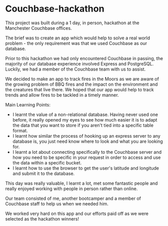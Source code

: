 # Couchbase-hackathon

This project was built during a 1 day, in person, hackathon at the Manchester Couchbase offices.

The brief was to create an app which would help to solve a real world problem - the only requirement was that we used Couchbase as our database.

Prior to this hackathon we had only encountered Couchbase in passing, the majority of our database experience involved Express and PostgreSQL. Luckily, we had a member of the Couchbase team with us to assist.

We decided to make an app to track fires in the Moors as we are aware of the growing problem of BBQ fires and the impact on the environment and the creatures that live there. We hoped that our app would help to track trends and allow fires to be tackled in a timely manner.

Main Learning Points:
- I learnt the value of a non-relational database. Having never used one before, it really opened my eyes to see how much easier it is to adapt the data that you want to store if you aren't tied into a specific table format.
- I learnt how similar the process of hooking up an express server to any database is, you just need know where to look and what you are looking for.
- I learnt a lot about connecting specifically to the Couchbase server and how you need to be specific in your request in order to access and use the data within a specific bucket.
- I learnt how to use the browser to get the user's latitude and longitude and submit it to the database.

This day was really valuable, I learnt a lot, met some fantastic people and really enjoyed working with people in person rather than online.

Our team consisted of me, another bootcamper and a member of Couchbase staff to help us when we needed him.

We worked very hard on this app and our efforts paid off as we were selected as the hackathon winners!
